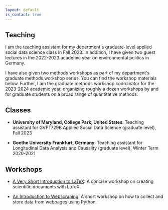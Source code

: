 ```yaml
---
layout: default
is_contact: true
---
```


## Teaching

I am the teaching assistant for my department's graduate-level applied social data science class in Fall 2023. In addition, I have given two guest lectures in the 2022-2023 academic year on environmental politics in Germany.

I have also given two methods workshops as part of my department's graduate methods workshop series. You can find the workshop materials below. Further, I am the graduate methods workshop coordinator for the 2023-2024 academic year, organizing roughly a dozen workshops by and for graduate students on a broad range of quantitative methods. 

## Classes

* **University of Maryland, College Park, United States**: Teaching assistant for GVPT729B Applied Social Data Science (graduate level), Fall 2023

* **Goethe University Frankfurt, Germany**: Teaching assistant for Longitudinal Data Analysis and Causality (graduate level), Winter Term 2020-2021

## Workshops

* [A Very Short Introduction to LaTeX](/latex): A concise workshop on creating scientific documents with LaTeX.

* [An Introduction to Webscraping](/scraper): A short workshop on how to collect and store data from webpages using Python. 

